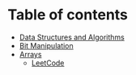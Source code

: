 # Table of contents

* [Data Structures and Algorithms](README.md)
* [Bit Manipulation](bit-manipulation.md)
* [Arrays](arrays/README.md)
  * [LeetCode](arrays/leetcode.md)
